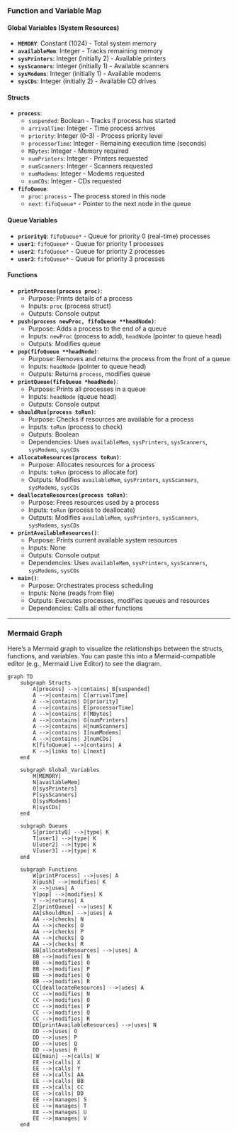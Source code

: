 ### Function and Variable Map

#### Global Variables (System Resources)
- **`MEMORY`**: Constant (1024) - Total system memory
- **`availableMem`**: Integer - Tracks remaining memory
- **`sysPrinters`**: Integer (initially 2) - Available printers
- **`sysScanners`**: Integer (initially 1) - Available scanners
- **`sysModems`**: Integer (initially 1) - Available modems
- **`sysCDs`**: Integer (initially 2) - Available CD drives

#### Structs
- **`process`**:
  - `suspended`: Boolean - Tracks if process has started
  - `arrivalTime`: Integer - Time process arrives
  - `priority`: Integer (0-3) - Process priority level
  - `processorTime`: Integer - Remaining execution time (seconds)
  - `MBytes`: Integer - Memory required
  - `numPrinters`: Integer - Printers requested
  - `numScanners`: Integer - Scanners requested
  - `numModems`: Integer - Modems requested
  - `numCDs`: Integer - CDs requested
- **`fifoQueue`**:
  - `proc`: `process` - The process stored in this node
  - `next`: `fifoQueue*` - Pointer to the next node in the queue

#### Queue Variables
- **`priorityQ`**: `fifoQueue*` - Queue for priority 0 (real-time) processes
- **`user1`**: `fifoQueue*` - Queue for priority 1 processes
- **`user2`**: `fifoQueue*` - Queue for priority 2 processes
- **`user3`**: `fifoQueue*` - Queue for priority 3 processes

#### Functions
- **`printProcess(process proc)`**:
  - Purpose: Prints details of a process
  - Inputs: `proc` (process struct)
  - Outputs: Console output
- **`push(process newProc, fifoQueue **headNode)`**:
  - Purpose: Adds a process to the end of a queue
  - Inputs: `newProc` (process to add), `headNode` (pointer to queue head)
  - Outputs: Modifies queue
- **`pop(fifoQueue **headNode)`**:
  - Purpose: Removes and returns the process from the front of a queue
  - Inputs: `headNode` (pointer to queue head)
  - Outputs: Returns `process`, modifies queue
- **`printQueue(fifoQueue *headNode)`**:
  - Purpose: Prints all processes in a queue
  - Inputs: `headNode` (queue head)
  - Outputs: Console output
- **`shouldRun(process toRun)`**:
  - Purpose: Checks if resources are available for a process
  - Inputs: `toRun` (process to check)
  - Outputs: Boolean
  - Dependencies: Uses `availableMem`, `sysPrinters`, `sysScanners`, `sysModems`, `sysCDs`
- **`allocateResources(process toRun)`**:
  - Purpose: Allocates resources for a process
  - Inputs: `toRun` (process to allocate for)
  - Outputs: Modifies `availableMem`, `sysPrinters`, `sysScanners`, `sysModems`, `sysCDs`
- **`deallocateResources(process toRun)`**:
  - Purpose: Frees resources used by a process
  - Inputs: `toRun` (process to deallocate)
  - Outputs: Modifies `availableMem`, `sysPrinters`, `sysScanners`, `sysModems`, `sysCDs`
- **`printAvailableResources()`**:
  - Purpose: Prints current available system resources
  - Inputs: None
  - Outputs: Console output
  - Dependencies: Uses `availableMem`, `sysPrinters`, `sysScanners`, `sysModems`, `sysCDs`
- **`main()`**:
  - Purpose: Orchestrates process scheduling
  - Inputs: None (reads from file)
  - Outputs: Executes processes, modifies queues and resources
  - Dependencies: Calls all other functions

---

### Mermaid Graph

Here’s a Mermaid graph to visualize the relationships between the structs, functions, and variables. You can paste this into a Mermaid-compatible editor (e.g., Mermaid Live Editor) to see the diagram.

```mermaid
graph TD
    subgraph Structs
        A[process] -->|contains| B[suspended]
        A -->|contains| C[arrivalTime]
        A -->|contains| D[priority]
        A -->|contains| E[processorTime]
        A -->|contains| F[MBytes]
        A -->|contains| G[numPrinters]
        A -->|contains| H[numScanners]
        A -->|contains| I[numModems]
        A -->|contains| J[numCDs]
        K[fifoQueue] -->|contains| A
        K -->|links to| L[next]
    end

    subgraph Global_Variables
        M[MEMORY]
        N[availableMem]
        O[sysPrinters]
        P[sysScanners]
        Q[sysModems]
        R[sysCDs]
    end

    subgraph Queues
        S[priorityQ] -->|type| K
        T[user1] -->|type| K
        U[user2] -->|type| K
        V[user3] -->|type| K
    end

    subgraph Functions
        W[printProcess] -->|uses| A
        X[push] -->|modifies| K
        X -->|uses| A
        Y[pop] -->|modifies| K
        Y -->|returns| A
        Z[printQueue] -->|uses| K
        AA[shouldRun] -->|uses| A
        AA -->|checks| N
        AA -->|checks| O
        AA -->|checks| P
        AA -->|checks| Q
        AA -->|checks| R
        BB[allocateResources] -->|uses| A
        BB -->|modifies| N
        BB -->|modifies| O
        BB -->|modifies| P
        BB -->|modifies| Q
        BB -->|modifies| R
        CC[deallocateResources] -->|uses| A
        CC -->|modifies| N
        CC -->|modifies| O
        CC -->|modifies| P
        CC -->|modifies| Q
        CC -->|modifies| R
        DD[printAvailableResources] -->|uses| N
        DD -->|uses| O
        DD -->|uses| P
        DD -->|uses| Q
        DD -->|uses| R
        EE[main] -->|calls| W
        EE -->|calls| X
        EE -->|calls| Y
        EE -->|calls| AA
        EE -->|calls| BB
        EE -->|calls| CC
        EE -->|calls| DD
        EE -->|manages| S
        EE -->|manages| T
        EE -->|manages| U
        EE -->|manages| V
    end
```